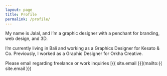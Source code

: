 ```yaml
---
layout: page
title: Profile
permalink: /profile/
---
```


My name is Jalal, and I’m a graphic designer with a penchant for branding, web design, and 3D. 

I’m currently living in Bali and working as a Graphics Designer for Kesato & Co. Previously, I worked as a Graphic Designer for Orkha Creative.

Please email regarding freelance or work inquiries
[{{ site.email }}](mailto:{{ site.email }})